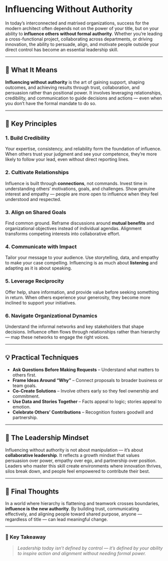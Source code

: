 # Influencing Without Authority

In today’s interconnected and matrixed organizations, success for the modern architect often depends not on the power of your title, but on your ability to **influence others without formal authority**. Whether you’re leading a cross-functional project, collaborating across departments, or driving innovation, the ability to persuade, align, and motivate people outside your direct control has become an essential leadership skill.

---

## 🤝 What It Means

**Influencing without authority** is the art of gaining support, shaping outcomes, and achieving results through trust, collaboration, and persuasion rather than positional power. It involves leveraging relationships, credibility, and communication to guide decisions and actions — even when you don’t have the formal mandate to do so.

---

## 🧠 Key Principles

### 1. Build Credibility  
Your expertise, consistency, and reliability form the foundation of influence. When others trust your judgment and see your competence, they’re more likely to follow your lead, even without direct reporting lines.

### 2. Cultivate Relationships  
Influence is built through **connections**, not commands. Invest time in understanding others’ motivations, goals, and challenges. Show genuine interest and empathy — people are more open to influence when they feel understood and respected.

### 3. Align on Shared Goals  
Find common ground. Reframe discussions around **mutual benefits** and organizational objectives instead of individual agendas. Alignment transforms competing interests into collaborative effort.

### 4. Communicate with Impact  
Tailor your message to your audience. Use storytelling, data, and empathy to make your case compelling. Influencing is as much about **listening** and adapting as it is about speaking.

### 5. Leverage Reciprocity  
Offer help, share information, and provide value before seeking something in return. When others experience your generosity, they become more inclined to support your initiatives.

### 6. Navigate Organizational Dynamics  
Understand the informal networks and key stakeholders that shape decisions. Influence often flows through relationships rather than hierarchy — map these networks to engage the right voices.

---

## 💡 Practical Techniques

- **Ask Questions Before Making Requests** – Understand what matters to others first.  
- **Frame Ideas Around “Why”** – Connect proposals to broader business or team goals.  
- **Co-Create Solutions** – Involve others early so they feel ownership and commitment.  
- **Use Data and Stories Together** – Facts appeal to logic; stories appeal to emotion.  
- **Celebrate Others’ Contributions** – Recognition fosters goodwill and partnership.

---

## 🧭 The Leadership Mindset

Influencing without authority is not about manipulation — it’s about **collaborative leadership**. It reflects a growth mindset that values persuasion over power, empathy over ego, and partnership over position. Leaders who master this skill create environments where innovation thrives, silos break down, and people feel empowered to contribute their best.

---

## 📘 Final Thoughts

In a world where hierarchy is flattening and teamwork crosses boundaries, **influence is the new authority**. By building trust, communicating effectively, and aligning people toward shared purpose, anyone — regardless of title — can lead meaningful change.

---

### 🔑 Key Takeaway  
> *Leadership today isn’t defined by control — it’s defined by your ability to inspire action and alignment without needing formal power.*
